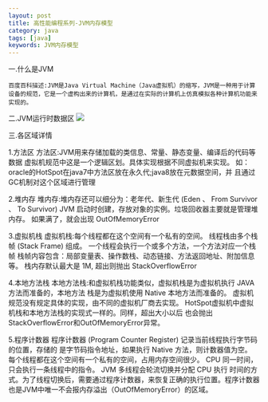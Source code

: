 ```yaml
---
layout: post
title: 高性能编程系列-JVM内存模型
category: java
tags: [java]
keywords: JVM内存模型
---
```


 一.什么是JVM

    百度百科描述:JVM是Java Virtual Machine（Java虚拟机）的缩写，JVM是一种用于计算设备的规范，它是一个虚构出来的计算机，是通过在实际的计算机上仿真模拟各种计算机功能来实现的。

 二.JVM运行时数据区
 ![](http://image.xiaoyaowind.com/image/JVM内存模型.png)

三.各区域详情

1.方法区
方法区:JVM用来存储加载的类信息、常量、静态变量、编译后的代码等数据
虚拟机规范中这是一个逻辑区划。具体实现根据不同虚拟机来实现。
如：oracle的HotSpot在java7中方法区放在永久代;java8放在元数据空间，并
且通过GC机制对这个区域进行管理

2.堆内存
堆内存:堆内存还可以细分为：老年代、新生代 (Eden 、 From Survivor 、 To Survivor)
JVM 启动时创建，存放对象的实例。垃圾回收器主要就是管理堆内存。
如果满了，就会出现 OutOfMemoryError

3.虚拟机栈
虚拟机栈:每个线程都在这个空间有一个私有的空间。
线程栈由多个栈帧 (Stack Frame) 组成。
一个线程会执行一个或多个方法，一个方法对应一个栈帧
栈帧内容包含：局部变量表、操作数栈、动态链接、方法返回地址、附加信息等。
栈内存默认最大是 1M, 超出则抛出 StackOverflowError

4.本地方法栈
本地方法栈:和虚拟机栈功能类似，虚拟机栈是为虚拟机执行 JAVA 方法而准备的，本地方法
栈是为虚拟机使用 Native 本地方法而准备的。
虚拟机规范没有规定具体的实现，由不同的虚拟机厂商去实现。
HotSpot虚拟机中虚拟机栈和本地方法栈的实现式一样的。同样，超出大小以后
也会抛出StackOverflowError和OutOfMemoryError异常。

5.程序计数器
程序计数器 (Program Counter Register) 记录当前线程执行字节码的位置，存储的
是字节码指令地址，如果执行 Native 方法，则计数器值为空。
每个线程都在这个空间有一个私有的空间，占用内存空间很少。
CPU 同一时间，只会执行一条线程中的指令。 JVM 多线程会轮流切换并分配 CPU 执行
时间的方式。为了线程切换后，需要通过程序计数器，来恢复正确的执行位置。程序计数器也是JVM中唯一不会报内存溢出（OutOfMemoryError）的区域。
    
  